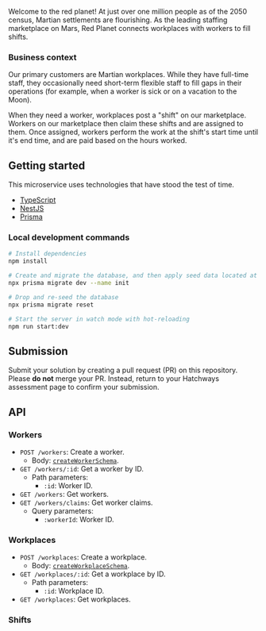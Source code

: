 Welcome to the red planet! At just over one million people as of the 2050 census, Martian settlements are flourishing. As the leading staffing marketplace on Mars, Red Planet connects workplaces with workers to fill shifts.

### Business context

Our primary customers are Martian workplaces. While they have full-time staff, they occasionally need short-term flexible staff to fill gaps in their operations (for example, when a worker is sick or on a vacation to the Moon).

When they need a worker, workplaces post a "shift" on our marketplace. Workers on our marketplace then claim these shifts and are assigned to them. Once assigned, workers perform the work at the shift's start time until it's end time, and are paid based on the hours worked.

## Getting started

This microservice uses technologies that have stood the test of time.

- [TypeScript](https://www.typescriptlang.org/)
- [NestJS](https://docs.nestjs.com/)
- [Prisma](https://www.prisma.io/docs/concepts/components/prisma-client)

### Local development commands

```bash
# Install dependencies
npm install

# Create and migrate the database, and then apply seed data located at `./prisma/seed`
npx prisma migrate dev --name init

# Drop and re-seed the database
npx prisma migrate reset

# Start the server in watch mode with hot-reloading
npm run start:dev
```

## Submission

Submit your solution by creating a pull request (PR) on this repository. Please **do not** merge your PR. Instead, return to your Hatchways assessment page to confirm your submission.

## API

### Workers

- `POST /workers`: Create a worker.
  - Body: [`createWorkerSchema`](./src/modules/workers/workers.schemas.ts).
- `GET /workers/:id`: Get a worker by ID.
  - Path parameters:
    - `:id`: Worker ID.
- `GET /workers`: Get workers.
- `GET /workers/claims`: Get worker claims.
  - Query parameters:
    - `:workerId`: Worker ID.

### Workplaces

- `POST /workplaces`: Create a workplace.
  - Body: [`createWorkplaceSchema`](./src/modules/workplaces/workplaces.schemas.ts).
- `GET /workplaces/:id`: Get a workplace by ID.
  - Path parameters:
    - `:id`: Workplace ID.
- `GET /workplaces`: Get workplaces.

### Shifts
